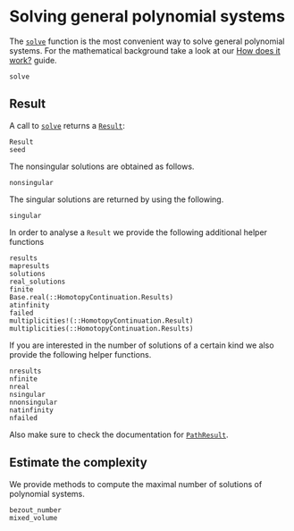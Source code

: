 # Solving general polynomial systems

The [`solve`](@ref) function is the most convenient way to solve general polynomial systems.
For the mathematical background take a look at our [How does it work?](https://www.juliahomotopycontinuation.org/guides/how-does-it-work/) guide.

```@docs
solve
```

## Result

A call to [`solve`](@ref) returns a [`Result`](@ref):
```@docs
Result
seed
```

The nonsingular solutions are obtained as follows.
```@docs
nonsingular
```

The singular solutions are returned by using the following.
```@docs
singular
```

In order to analyse a `Result` we provide the following additional helper functions
```@docs
results
mapresults
solutions
real_solutions
finite
Base.real(::HomotopyContinuation.Results)
atinfinity
failed
multiplicities!(::HomotopyContinuation.Result)
multiplicities(::HomotopyContinuation.Results)
```

If you are interested in the number of solutions of a certain kind we
also provide the following helper functions.
```@docs
nresults
nfinite
nreal
nsingular
nnonsingular
natinfinity
nfailed
```

Also make sure to check the documentation for [`PathResult`](@ref).

## Estimate the complexity
We provide methods to compute the maximal number of solutions of polynomial systems.
```@docs
bezout_number
mixed_volume
```
